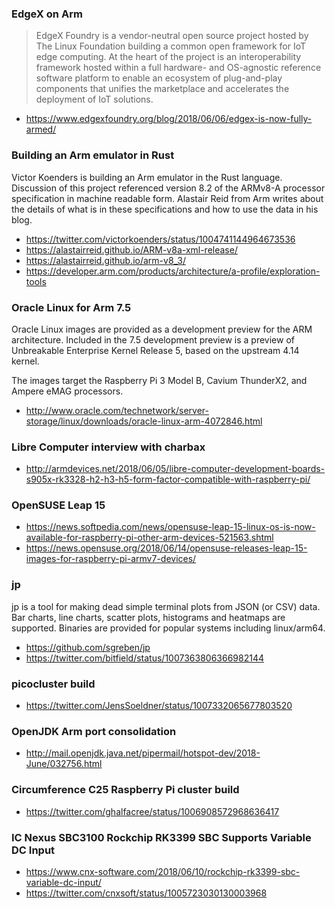 ### EdgeX on Arm

> EdgeX Foundry is a vendor-neutral open source project hosted by The Linux Foundation building a common 
open framework for IoT edge computing.  At the heart of the project is an interoperability framework 
hosted within a full hardware- and OS-agnostic reference software platform to enable an ecosystem 
of plug-and-play components that unifies the marketplace and accelerates the deployment of IoT solutions.

* https://www.edgexfoundry.org/blog/2018/06/06/edgex-is-now-fully-armed/

### Building an Arm emulator in Rust

Victor Koenders is building an Arm emulator in the Rust language. Discussion
of this project referenced version 8.2 of the ARMv8-A processor specification in machine readable form.
Alastair Reid from Arm writes about the details of what
is in these specifications and how to use the data in his blog.

* https://twitter.com/victorkoenders/status/1004741144964673536
* https://alastairreid.github.io/ARM-v8a-xml-release/
* https://alastairreid.github.io/arm-v8_3/
* https://developer.arm.com/products/architecture/a-profile/exploration-tools

### Oracle Linux for Arm 7.5

Oracle Linux images are provided as a development preview for the ARM architecture. Included in the 7.5 development preview is a preview of Unbreakable Enterprise Kernel Release 5, based on the upstream 4.14 kernel.  

The images target the Raspberry Pi 3 Model B, Cavium ThunderX2, and
Ampere eMAG processors.

* http://www.oracle.com/technetwork/server-storage/linux/downloads/oracle-linux-arm-4072846.html

### Libre Computer interview with charbax

* http://armdevices.net/2018/06/05/libre-computer-development-boards-s905x-rk3328-h2-h3-h5-form-factor-compatible-with-raspberry-pi/

### OpenSUSE Leap 15

* https://news.softpedia.com/news/opensuse-leap-15-linux-os-is-now-available-for-raspberry-pi-other-arm-devices-521563.shtml
* https://news.opensuse.org/2018/06/14/opensuse-releases-leap-15-images-for-raspberry-pi-armv7-devices/

### jp

jp is a tool for making dead simple terminal plots from JSON (or CSV) data. Bar charts, line charts, scatter plots, histograms and heatmaps are supported. Binaries are provided for popular systems including linux/arm64.

* https://github.com/sgreben/jp
* https://twitter.com/bitfield/status/1007363806366982144

### picocluster build

* https://twitter.com/JensSoeldner/status/1007332065677803520

### OpenJDK Arm port consolidation

* http://mail.openjdk.java.net/pipermail/hotspot-dev/2018-June/032756.html

### Circumference C25 Raspberry Pi cluster build

* https://twitter.com/ghalfacree/status/1006908572968636417

### IC Nexus SBC3100 Rockchip RK3399 SBC Supports Variable DC Input

* https://www.cnx-software.com/2018/06/10/rockchip-rk3399-sbc-variable-dc-input/
* https://twitter.com/cnxsoft/status/1005723030130003968
